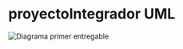 # proyectoIntegrador UML
![Diagrama primer entregable](https://user-images.githubusercontent.com/98916125/219410430-d5327e0c-49d6-44f0-ba0f-a2a94b836a45.png)
